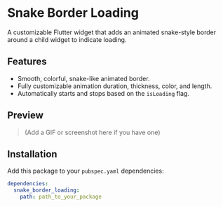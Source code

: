 # Snake Border Loading

A customizable Flutter widget that adds an animated snake-style border around a child widget to indicate loading.

## Features

- Smooth, colorful, snake-like animated border.
- Fully customizable animation duration, thickness, color, and length.
- Automatically starts and stops based on the `isLoading` flag.

## Preview

> (Add a GIF or screenshot here if you have one)

## Installation

Add this package to your `pubspec.yaml` dependencies:

```yaml
dependencies:
  snake_border_loading:
    path: path_to_your_package
